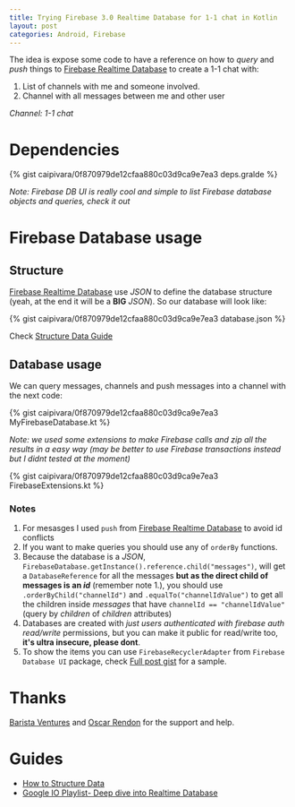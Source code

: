 ```yaml
---
title: Trying Firebase 3.0 Realtime Database for 1-1 chat in Kotlin
layout: post
categories: Android, Firebase
---
```


The idea is expose some code to have a reference on how to _query_ and _push_ things to [Firebase Realtime Database][0] to create a 1-1 chat with:

1. List of channels with me and someone involved.
2. Channel with all messages between me and other user

_Channel: 1-1 chat_

# Dependencies

{% gist caipivara/0f870979de12cfaa880c03d9ca9e7ea3 deps.gralde %}

_Note: Firebase DB UI is really cool and simple to list Firebase database objects and queries, check it out_

# Firebase Database usage

## Structure

[Firebase Realtime Database][0] use _JSON_ to define the database structure (yeah, at the end it will be a **BIG** _JSON_). So our database will look like:

{% gist caipivara/0f870979de12cfaa880c03d9ca9e7ea3 database.json %}

Check [Structure Data Guide][1]

## Database usage
We can query messages, channels and push messages into a channel with the next code:

{% gist caipivara/0f870979de12cfaa880c03d9ca9e7ea3 MyFirebaseDatabase.kt %}

_Note: we used some extensions to make Firebase calls and zip all the results in a easy way (may be better to use Firebase transactions instead but I didnt tested at the moment)_

{% gist caipivara/0f870979de12cfaa880c03d9ca9e7ea3 FirebaseExtensions.kt %}

### Notes

1. For mesasges I used `push` from [Firebase Realtime Database][0] to avoid id conflicts 
1. If you want to make queries you should use any of `orderBy` functions.
1. Because the database is a _JSON_, `FirebaseDatabase.getInstance().reference.child("messages")`,  will get a `DatabaseReference` for all the messages **but as the direct child of messages is an _id_** (remember note 1.), you should use `.orderByChild("channelId")` and `.equalTo("channelIdValue")` to get all the children inside _messages_ that have `channelId == "channelIdValue"` (query by _children_ of _children_ attributes)
1. Databases are created with _just users authenticated with firebase auth_
 _read/write_ permissions, but you can make it public for read/write too, **it's ultra insecure, please dont**. 
1. To show the items you can use `FirebaseRecyclerAdapter` from `Firebase Database UI` package, check [Full post gist](https://gist.github.com/caipivara/0f870979de12cfaa880c03d9ca9e7ea3) for a sample.

# Thanks

[Barista Ventures](barista-v.com) and [Oscar Rendon](https://twitter.com/orendon) for the support and help.

# Guides
- [How to Structure Data][1]
- [Google IO Playlist- Deep dive into Realtime Database](https://www.youtube.com/watch?v=cYinms8LurA&index=8&list=PLl-K7zZEsYLlAyGS6_paVoGJ9YKC7J3NN)

[0]: https://firebase.google.com/docs/database/
[1]: https://firebase.google.com/docs/database/android/structure-data